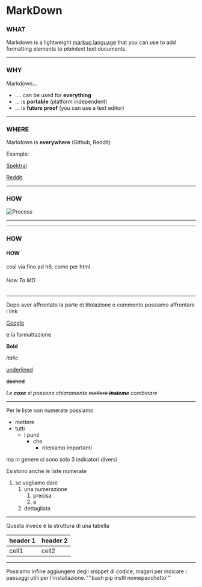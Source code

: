# MarkDown

### WHAT

Markdown is a lightweight <u>markup language</u> that you can use to add formatting elements to *plaintext* text documents.

---

### WHY

Markdown...

- .... can be used for **everything**
- ... is **portable**  (platform independent)
- ... is **future proof** (you can use a text editor)

---

### WHERE

Markdown is **everywhere** (Github, Reddit)

Example:

[Spektral](https://github.com/danielegrattarola/spektral)

[Reddit](https://www.reddit.com/wiki/markdown)

---

### HOW

![Process](https://d33wubrfki0l68.cloudfront.net/75cdd78aba218a9abbfe91d2ba2cf540a7502d8c/553fa/assets/images/process.png)

---

---

### HOW

<!-- ### HOW ### -->

<!-- Titolo H3 -->

#### HOW

<!-- #### HOW #### -->

<!-- Titolo H4 -->

così via fino ad h6, come per html.

###### How To MD

<!-- ###### How To MD ###### -->

<!-- Titolo H6 -->

---

<!-- --- -->

Dopo aver affrontato la parte di titolazione e commento possiamo affrontare i link

[Google](google.com)

<!-- [Qua scrivo il testo che voglio "hyperlinkare"](e qua metto il link effettivo) -->

e la formattazione

__Bold__

<!-- __bold__ -->

_italic_

<!-- _italic_ -->

<u>underlined</u>

<!-- <u>underlined</u> -->

~~dashed~~

<!-- ~~dashed~~ -->

_Le __cose__ si possono chiaramente ~~mettere __insieme__~~ combinare_

---

Per le liste non numerate possiamo

- mettere
- tutti
  - i punti
    - che
      - riteniamo importanti

ma in genere ci sono solo 3 indicatori diversi

<!-- - mettere -->

<!-- 	- tutti -->

<!-- 		- i punti-->

<!-- 			- che -->



Esistono anche le liste numerate

1. se vogliamo dare
   1. una numerazione
      1. precisa
      2. e
   2. dettagliata

<!-- 1. se vogliamo dare -->

<!-- 	1. una numerazione -->

<!-- 		1. precisa -->

<!-- 		2. e -->

<!-- 	2. dettagliata -->

---

Questa invece è la struttura di una tabella

| header 1 | header 2 |
| -------- | -------- |
| cell1    | cell2    |

<!-- | header 1 | header 2 | </div> -->

<!-- e l'editor autocompleta (nella maggior parte dei casi) -->

---

Possiamo infine aggiungere degli snippet di codice, magari per indicare i passaggi utili per l'installazione.
'''bash
pip instll nomepacchetto'''
